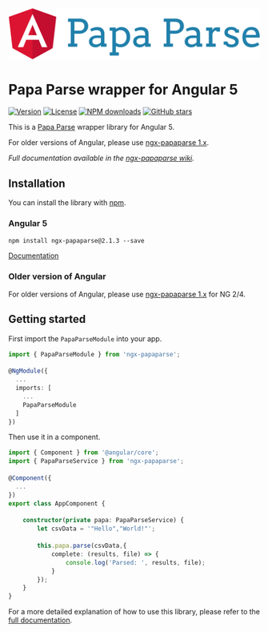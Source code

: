 ![Logo](https://raw.githubusercontent.com/alberthaff/ngx-papaparse/master/assets/ngx-papaparse.svg?sanitize=true)

# Papa Parse wrapper for Angular 5

[![Version](https://img.shields.io/npm/v/ngx-papaparse.svg?style=flat-square)](https://www.npmjs.com/package/ngx-papaparse)
[![License](https://img.shields.io/npm/l/ngx-papaparse.svg?style=flat-square)](https://github.com/alberthaff/ngx-papaparse/blob/master/LICENSE.md)
[![NPM downloads](https://img.shields.io/npm/dt/ngx-papaparse.svg?style=flat-square)](https://www.npmjs.com/package/ngx-papaparse)
[![GitHub stars](https://img.shields.io/github/stars/alberthaff/ngx-papaparse.svg?label=Stars&style=flat-square)](https://github.com/alberthaff/ngx-papaparse)

This is a [Papa Parse](https://github.com/mholt/PapaParse) wrapper library for Angular 5.

For older versions of Angular, please use [ngx-papaparse 1.x](https://github.com/alberthaff/ngx-papaparse/tree/v1).

<i>Full documentation available in the [ngx-papaparse wiki](https://github.com/alberthaff/ngx-papaparse/wiki).</i>

## Installation
You can install the library with [npm](https://npmjs.com).

### Angular 5
    
    npm install ngx-papaparse@2.1.3 --save

[Documentation](https://alberthaff.dk/projects/ngx-papaparse/docs/v2)

### Older version of Angular
    
For older versions of Angular, please use [ngx-papaparse 1.x](https://alberthaff.dk/projects/ngx-papaparse/docs/v1) for NG 2/4.


## Getting started

First import the `PapaParseModule` into your app.

```typescript
import { PapaParseModule } from 'ngx-papaparse';
 
@NgModule({
  ...
  imports: [
    ...
    PapaParseModule
  ]
})
```

Then use it in a component.

```typescript
import { Component } from '@angular/core';
import { PapaParseService } from 'ngx-papaparse';
 
@Component({
  ...
})
export class AppComponent {
 
    constructor(private papa: PapaParseService) {
        let csvData = '"Hello","World!"';
        
        this.papa.parse(csvData,{
            complete: (results, file) => {
                console.log('Parsed: ', results, file);
            }
        });
    }
}
```

For a more detailed explanation of how to use this library, please refer to the [full documentation](https://alberthaff.dk/projects/ngx-papaparse/docs/v2).
